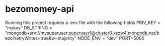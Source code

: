 # bezomomey-api
Running this project requires a .env file with the following fields
PRIV_KEY = "mykey"
DB_STRING = "mongodb+srv://mysuperuser:superuser1@cluster0.xszw4.mongodb.net/bezo?retryWrites=true&w=majority"
NODE_ENV = "dev"
PORT=5000

